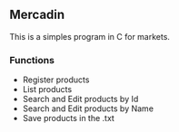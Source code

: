 ## Mercadin

This is a simples program in C for markets.

### Functions

- Register products
- List products
- Search and Edit products by Id
- Search and Edit products by Name
- Save products in the .txt